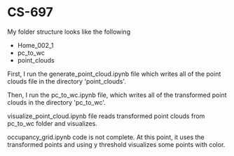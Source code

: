 # CS-697
My folder structure looks like the following
  - Home_002_1
  - pc_to_wc
  - point_clouds

First, I run the generate_point_cloud.ipynb file which writes all of the point clouds file in the directory 'point_clouds'.

Then, I run the pc_to_wc.ipynb file, which writes all of the transformed point clouds in the directory 'pc_to_wc'.

visualize_point_cloud.ipynb file reads transformed point clouds from pc_to_wc folder and visualizes.

occupancy_grid.ipynb code is not complete. At this point, it uses the transformed points and using y threshold visualizes some points with color.

